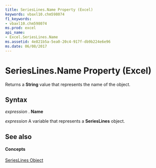 ```yaml
---
title: SeriesLines.Name Property (Excel)
keywords: vbaxl10.chm598074
f1_keywords:
- vbaxl10.chm598074
ms.prod: excel
api_name:
- Excel.SeriesLines.Name
ms.assetid: 4e821b5a-5ea0-20c4-917f-db9b224e6e96
ms.date: 06/08/2017
---
```



# SeriesLines.Name Property (Excel)

Returns a **String** value that represents the name of the object.


## Syntax

 _expression_ . **Name**

 _expression_ A variable that represents a **SeriesLines** object.


## See also


#### Concepts


[SeriesLines Object](serieslines-object-excel.md)


